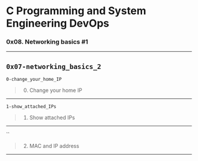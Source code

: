 # C Programming and System Engineering DevOps
### 0x08. Networking basics #1
---
`0x07-networking_basics_2`
---
`0-change_your_home_IP`
> 0. Change your home IP
---
`1-show_attached_IPs`
> 1. Show attached IPs
---
``
> 2. MAC and IP address
---
